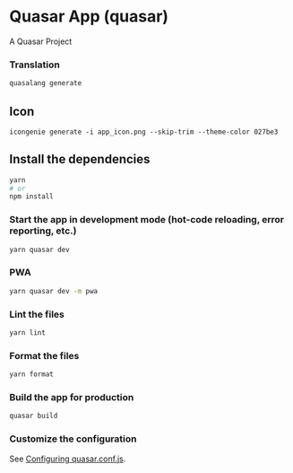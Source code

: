 # Quasar App (quasar)

A Quasar Project


### Translation
```bash
quasalang generate
```

## Icon
```
icongenie generate -i app_icon.png --skip-trim --theme-color 027be3
```


## Install the dependencies
```bash
yarn
# or
npm install
```

### Start the app in development mode (hot-code reloading, error reporting, etc.)
```bash
yarn quasar dev
```

### PWA
```bash
yarn quasar dev -m pwa
```

### Lint the files

```bash
yarn lint
```

### Format the files

```bash
yarn format
```

### Build the app for production
```bash
quasar build
```

### Customize the configuration
See [Configuring quasar.conf.js](https://quasar.dev/quasar-cli/quasar-conf-js).